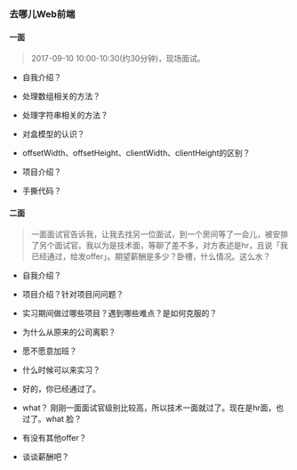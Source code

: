 ### 去哪儿Web前端

#### 一面

> 2017-09-10 10:00-10:30(约30分钟)，现场面试。

- 自我介绍？

- 处理数组相关的方法？

- 处理字符串相关的方法？

- 对盒模型的认识？

- offsetWidth、offsetHeight、clientWidth、clientHeight的区别？

- 项目介绍？

- 手撕代码？


#### 二面

> 一面面试官告诉我，让我去找另一位面试，到一个房间等了一会儿，被安排了另个面试官。我以为是技术面，等聊了差不多，对方表述是hr，且说「我已经通过，给发offer」。期望薪酬是多少？卧槽，什么情况。这么水？


- 自我介绍？

- 项目介绍？针对项目问问题？

- 实习期间做过哪些项目？遇到哪些难点？是如何克服的？

- 为什么从原来的公司离职？

- 愿不愿意加班？

- 什么时候可以来实习？

- 好的，你已经通过了。

- what？ 刚刚一面面试官级别比较高，所以技术一面就过了。现在是hr面，也过了。what 脸？

- 有没有其他offer？

- 谈谈薪酬吧？







